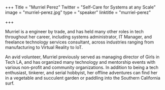 +++
Title = "Murriel Perez"
Twitter = "Self-Care for Systems at any Scale"
image = "murriel-perez.jpg"
type = "speaker"
linktitle = "murriel-perez"

+++

Murriel is a engineer by trade, and has held many other roles in tech throughout her career, including systems administrator, IT Manager, and freelance technology services consultant, across industries ranging from manufacturing to Virtual Reality to IoT. 

An avid volunteer, Murriel previously served as managing director of Girls in Tech LA, and has organized many technology and mentorship events with various non-profit and community organizations. In addition to being a tech enthusiast, tinkerer, and serial hobbyist, her offline adventures can find her in a vegetable and succulent garden or paddling into the Southern California surf. 


